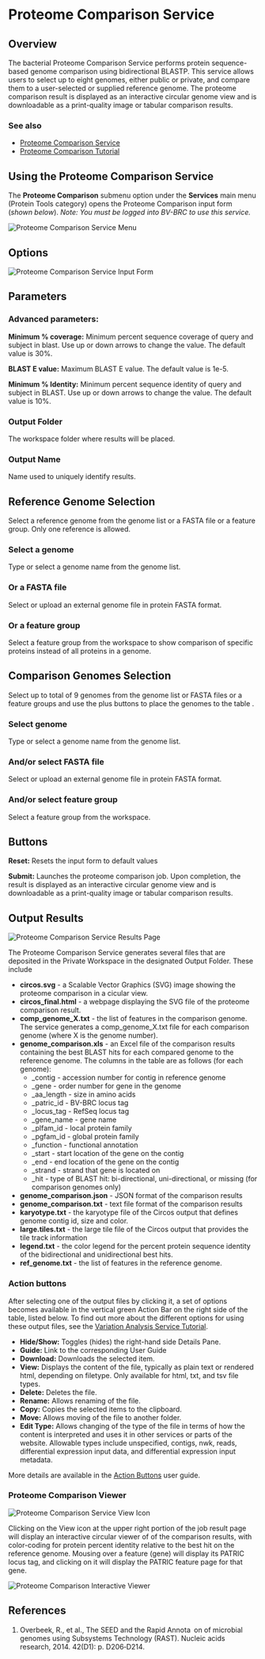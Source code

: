 # Proteome Comparison Service

## Overview
The bacterial Proteome Comparison Service performs protein sequence-based genome comparison using bidirectional BLASTP. This service allows users to select up to eight genomes, either public or private, and compare them to a user-selected or supplied reference genome. The proteome comparison result is displayed as an interactive circular genome view and is downloadable as a print-quality image or tabular comparison results.

### See also
* [Proteome Comparison Service](https://alpha.bv-brc.org/app/SeqComparison)
* [Proteome Comparison Tutorial](https://docs.alpha.bv-brc.org//tutorial/proteome_comparison/proteome_comparison.html)

## Using the Proteome Comparison Service
The **Proteome Comparison** submenu option under the **Services** main menu (Protein Tools category) opens the Proteome Comparison input form (*shown below*). *Note: You must be logged into BV-BRC to use this service.*


![Proteome Comparison Service Menu](../images/bv_services_menu.png)

## Options
![Proteome Comparison Service Input Form](../images/proteome_comparison_input_form.png) 


## Parameters

### Advanced parameters:

**Minimum % coverage:** Minimum percent sequence coverage of query and subject in blast. Use up or down arrows to change the value. The default value is 30%.

**BLAST E value:** Maximum BLAST E value. The default value is 1e-5.

**Minimum % Identity:** Minimum percent sequence identity of query and subject in BLAST. Use up or down arrows to change the value. The default value is 10%.

### Output Folder
The workspace folder where results will be placed.

### Output Name
Name used to uniquely identify results.

## Reference Genome Selection
Select a reference genome from the genome list or a FASTA file or a feature group. Only one reference is allowed.

### Select a genome
Type or select a genome name from the genome list.

### Or a FASTA file
Select or upload an external genome file in protein FASTA format.

### Or a feature group
Select a feature group from the workspace to show comparison of specific proteins instead of all proteins in a genome.

## Comparison Genomes Selection
Select up to total of 9 genomes from the genome list or FASTA files or a feature groups and use the plus buttons to place the genomes to the table .

### Select genome
Type or select a genome name from the genome list.

### And/or select FASTA file
Select or upload an external genome file in protein FASTA format.

### And/or select feature group
Select a feature group from the workspace.

## Buttons
**Reset:** Resets the input form to default values

**Submit:** Launches the proteome comparison job. Upon completion, the result is displayed as an interactive circular genome view and is downloadable as a print-quality image or tabular comparison results.

## Output Results
![Proteome Comparison Service Results Page](../images/proteome_comparison_service_results_page.png)

The Proteome Comparison Service generates several files that are deposited in the Private Workspace in the designated Output Folder. These include 

* **circos.svg** - a Scalable Vector Graphics (SVG) image showing the proteome comparison in a cicular view.
* **circos_final.html** - a webpage displaying the SVG file of the proteome comparison result.
* **comp_genome_X.txt** - the list of features in the comparison genome. The service generates a comp_genome_X.txt file for each comparison genome (where X is the genome number).
* **genome_comparison.xls** - an Excel file of the comparison results containing the best BLAST hits for each compared genome to the reference genome.  The columns in the table are as follows (for each genome):
  * _contig - accession number for contig in reference genome
  * _gene - order number for gene in the genome
  * _aa_length - size in amino acids
  * _patric_id - BV-BRC locus tag
  * _locus_tag - RefSeq locus tag
  * _gene_name - gene name
  * _plfam_id - local protein family
  * _pgfam_id - global protein family
  * _function - functional annotation
  * _start - start location of the gene on the contig
  * _end - end location of the gene on the contig
  * _strand - strand that gene is located on
  * _hit - type of BLAST hit: bi-directional, uni-directional, or missing (for comparison genomes only)
* **genome_comparison.json** - JSON format of the comparison results
* **genome_comparison.txt** - text file format of the comparison results
* **karyotype.txt** - the karyotype file of the Circos output that defines genome contig id, size and color.
* **large.tiles.txt** - the large tile file of the Circos output that provides the tile track information
* **legend.txt** - the color legend for the percent protein sequence identity of the bidirectional and unidirectional best hits.
* **ref_genome.txt** - the list of features in the reference genome.

### Action buttons
After selecting one of the output files by clicking it, a set of options becomes available in the vertical green Action Bar on the right side of the table, listed below. To find out more about the different options for using these output files, see the [Variation Analysis Service Tutorial](https://docs.alpha.bv-brc.org//tutorial/variation_analysis_service/variation_analysis_service.html).

* **Hide/Show:** Toggles (hides) the right-hand side Details Pane.
* **Guide:** Link to the corresponding User Guide
* **Download:**  Downloads the selected item.
* **View:** Displays the content of the file, typically as plain text or rendered html, depending on filetype. Only available for html, txt, and tsv file types.
* **Delete:** Deletes the file.
* **Rename:** Allows renaming of the file.
* **Copy:** Copies the selected items to the clipboard.
* **Move:** Allows moving of the file to another folder.
* **Edit Type:** Allows changing of the type of the file in terms of how the content is interpreted and uses it in other services or parts of the website.  Allowable types include unspecified, contigs, nwk, reads, differential expression input data, and differential expression input metadata.

More details are available in the [Action Buttons](../action_buttons.html) user guide.

### Proteome Comparison Viewer
![Proteome Comparison Service View Icon](../images/proteome_comparison_view_icon.png)

Clicking on the View icon at the upper right portion of the job result page will display an interactive circular viewer of of the comparison results, with color-coding for protein percent identity relative to the best hit on the reference genome. Mousing over a feature (gene) will display its PATRIC locus tag, and clicking on it will display the PATRIC feature page for that gene.  

![Proteome Comparison Interactive Viewer](../images/proteome_comparison_circular_viewer.png)


## References
1. Overbeek, R., et al., The SEED and the Rapid Annota on of microbial genomes using Subsystems Technology (RAST). Nucleic acids research, 2014. 42(D1): p. D206‑D214.

